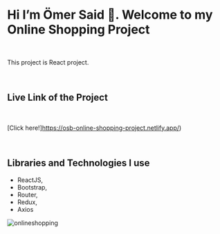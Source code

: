 
<h1>Hi I’m Ömer Said 👋. Welcome to my Online Shopping Project</h1>

<br>

<p>This project is React project.</p>

<br>

<h2>Live Link of the Project</h2>

<br>

[Click here!]<https://osb-online-shopping-project.netlify.app/>)

<br>

<h2>Libraries and Technologies I use</h2>

* ReactJS,
* Bootstrap,
* Router,
* Redux,
* Axios


![onlineshopping](https://github.com/omersb/Online_Shopping_Project/blob/master/online-shopping-project.gif?raw=true)
